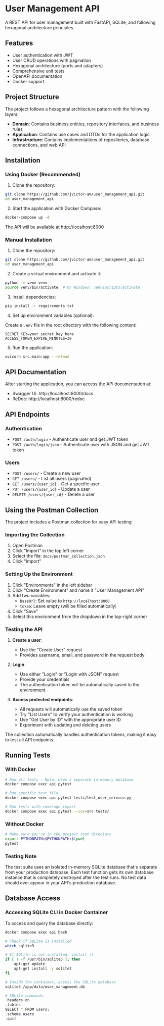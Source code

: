 # User Management API

A REST API for user management built with FastAPI, SQLite, and following hexagonal architecture principles.

## Features

- User authentication with JWT
- User CRUD operations with pagination
- Hexagonal architecture (ports and adapters)
- Comprehensive unit tests
- OpenAPI documentation
- Docker support

## Project Structure

The project follows a hexagonal architecture pattern with the following layers:

- **Domain**: Contains business entities, repository interfaces, and business rules
- **Application**: Contains use cases and DTOs for the application logic
- **Infrastructure**: Contains implementations of repositories, database connections, and web API

## Installation

### Using Docker (Recommended)

1. Clone the repository:

```bash
git clone https://github.com/jvictor-am/user_management_api.git
cd user_management_api
```

2. Start the application with Docker Compose:

```bash
docker-compose up -d
```

The API will be available at http://localhost:8000

### Manual Installation

1. Clone the repository:

```bash
git clone https://github.com/jvictor-am/user_management_api.git
cd user_management_api
```

2. Create a virtual environment and activate it:

```bash
python -m venv venv
source venv/bin/activate  # On Windows: venv\Scripts\activate
```

3. Install dependencies:

```bash
pip install -r requirements.txt
```

4. Set up environment variables (optional):

Create a `.env` file in the root directory with the following content:

```
SECRET_KEY=your_secret_key_here
ACCESS_TOKEN_EXPIRE_MINUTES=30
```

5. Run the application:

```bash
uvicorn src.main:app --reload
```

## API Documentation

After starting the application, you can access the API documentation at:

- Swagger UI: http://localhost:8000/docs
- ReDoc: http://localhost:8000/redoc

## API Endpoints

### Authentication

- `POST /auth/login` - Authenticate user and get JWT token
- `POST /auth/login/json` - Authenticate user with JSON and get JWT token

### Users

- `POST /users/` - Create a new user
- `GET /users/` - List all users (paginated)
- `GET /users/{user_id}` - Get a specific user
- `PUT /users/{user_id}` - Update a user
- `DELETE /users/{user_id}` - Delete a user

## Using the Postman Collection

The project includes a Postman collection for easy API testing:

### Importing the Collection

1. Open Postman
2. Click "Import" in the top left corner
3. Select the file: `docs/postman_collection.json`
4. Click "Import"

### Setting Up the Environment

1. Click "Environments" in the left sidebar
2. Click "Create Environment" and name it "User Management API"
3. Add two variables:
   - `baseUrl`: Set value to `http://localhost:8000`
   - `token`: Leave empty (will be filled automatically)
4. Click "Save"
5. Select this environment from the dropdown in the top-right corner

### Testing the API

1. **Create a user**:
   - Use the "Create User" request
   - Provides username, email, and password in the request body
   
2. **Login**:
   - Use either "Login" or "Login with JSON" request
   - Provide your credentials
   - The authentication token will be automatically saved to the environment

3. **Access protected endpoints**:
   - All requests will automatically use the saved token
   - Try "List Users" to verify your authentication is working
   - Use "Get User by ID" with the appropriate user ID
   - Experiment with updating and deleting users

The collection automatically handles authentication tokens, making it easy to test all API endpoints.

## Running Tests

### With Docker

```bash
# Run all tests - Note: Uses a separate in-memory database
docker compose exec api pytest

# Run specific test file
docker compose exec api pytest tests/test_user_service.py

# Run tests with coverage report
docker compose exec api pytest --cov=src tests/
```

### Without Docker

```bash
# Make sure you're in the project root directory
export PYTHONPATH=$PYTHONPATH:$(pwd)
pytest
```

### Testing Note
The test suite uses an isolated in-memory SQLite database that's separate from 
your production database. Each test function gets its own database instance that
is completely destroyed after the test runs. No test data should ever appear in
your API's production database.

## Database Access

### Accessing SQLite CLI in Docker Container

To access and query the database directly:

```bash
docker compose exec api bash

# Check if SQLite is installed
which sqlite3

# If SQLite is not installed, install it
if [ ! -f /usr/bin/sqlite3 ]; then
    apt-get update
    apt-get install -y sqlite3
fi

# Inside the container, access the SQLite database
sqlite3 /app/data/user_management.db

# SQLite commands:
.headers on
.tables
SELECT * FROM users;
.schema users
.quit
```
